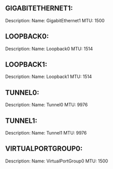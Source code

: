 GIGABITETHERNET1:
---------------------
Description: 
Name: GigabitEthernet1
MTU: 1500

LOOPBACK0:
---------------------
Description: 
Name: Loopback0
MTU: 1514

LOOPBACK1:
---------------------
Description: 
Name: Loopback1
MTU: 1514

TUNNEL0:
---------------------
Description: 
Name: Tunnel0
MTU: 9976

TUNNEL1:
---------------------
Description: 
Name: Tunnel1
MTU: 9976

VIRTUALPORTGROUP0:
---------------------
Description: 
Name: VirtualPortGroup0
MTU: 1500

